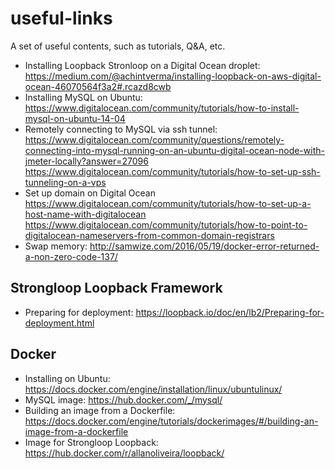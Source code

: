 # useful-links
A set of useful contents, such as tutorials, Q&amp;A, etc.

* Installing Loopback Stronloop on a Digital Ocean droplet: https://medium.com/@achintverma/installing-loopback-on-aws-digital-ocean-46070564f3a2#.rcazd8cwb
* Installing MySQL on Ubuntu: https://www.digitalocean.com/community/tutorials/how-to-install-mysql-on-ubuntu-14-04
* Remotely connecting to MySQL via ssh tunnel: https://www.digitalocean.com/community/questions/remotely-connecting-into-mysql-running-on-an-ubuntu-digital-ocean-node-with-jmeter-locally?answer=27096
https://www.digitalocean.com/community/tutorials/how-to-set-up-ssh-tunneling-on-a-vps
* Set up domain on Digital Ocean https://www.digitalocean.com/community/tutorials/how-to-set-up-a-host-name-with-digitalocean
https://www.digitalocean.com/community/tutorials/how-to-point-to-digitalocean-nameservers-from-common-domain-registrars
* Swap memory: http://samwize.com/2016/05/19/docker-error-returned-a-non-zero-code-137/

## Strongloop Loopback Framework
* Preparing for deployment: https://loopback.io/doc/en/lb2/Preparing-for-deployment.html

## Docker
* Installing on Ubuntu: https://docs.docker.com/engine/installation/linux/ubuntulinux/
* MySQL image: https://hub.docker.com/_/mysql/
* Building an image from a Dockerfile: https://docs.docker.com/engine/tutorials/dockerimages/#/building-an-image-from-a-dockerfile
* Image for Strongloop Loopback: https://hub.docker.com/r/allanoliveira/loopback/
